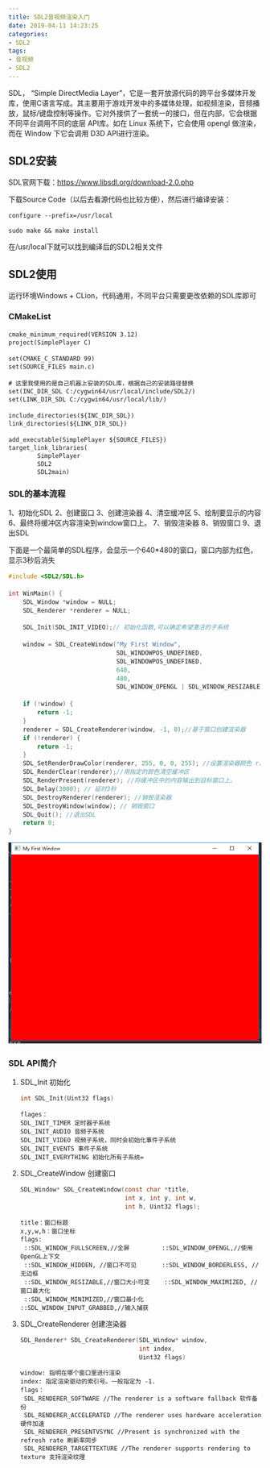 ```yaml
---
title: SDL2音视频渲染入门
date: 2019-04-11 14:23:25
categories: 
- SDL2
tags:
- 音视频
- SDL2
---
```


SDL， “Simple DirectMedia Layer”，它是一套开放源代码的跨平台多媒体开发库，使用C语言写成。其主要用于游戏开发中的多媒体处理，如视频渲染，音频播放，鼠标/键盘控制等操作。它对外接供了一套统一的接口，但在内部，它会根据不同平台调用不同的底层 API库。如在 Linux 系统下，它会使用 opengl 做渲染，而在 Window 下它会调用 D3D API进行渲染。

## SDL2安装

SDL官网下载：https://www.libsdl.org/download-2.0.php

下载Source Code（以后去看源代码也比较方便），然后进行编译安装：

```
configure --prefix=/usr/local
```

```
sudo make && make install
```

在/usr/local下就可以找到编译后的SDL2相关文件

## SDL2使用

运行环境Windows + CLion，代码通用，不同平台只需要更改依赖的SDL库即可

### CMakeList

```
cmake_minimum_required(VERSION 3.12)
project(SimplePlayer C)

set(CMAKE_C_STANDARD 99)
set(SOURCE_FILES main.c)

# 这里我使用的是自己机器上安装的SDL库，根据自己的安装路径替换
set(INC_DIR_SDL C:/cygwin64/usr/local/include/SDL2/)
set(LINK_DIR_SDL C:/cygwin64/usr/local/lib/)

include_directories(${INC_DIR_SDL})
link_directories(${LINK_DIR_SDL})

add_executable(SimplePlayer ${SOURCE_FILES})
target_link_libraries(
        SimplePlayer
        SDL2
        SDL2main)
```

### SDL的基本流程

1、初始化SDL
2、创建窗口
3、创建渲染器
4、清空缓冲区
5、绘制要显示的内容
6、最终将缓冲区内容渲染到window窗口上。
7、销毁渲染器
8、销毁窗口
9、退出SDL

下面是一个最简单的SDL程序，会显示一个640*480的窗口，窗口内部为红色，显示3秒后消失

```c
#include <SDL2/SDL.h>

int WinMain() {
    SDL_Window *window = NULL;
    SDL_Renderer *renderer = NULL;

    SDL_Init(SDL_INIT_VIDEO);// 初始化函数,可以确定希望激活的子系统

    window = SDL_CreateWindow("My First Window",
                              SDL_WINDOWPOS_UNDEFINED,
                              SDL_WINDOWPOS_UNDEFINED,
                              640,
                              480,
                              SDL_WINDOW_OPENGL | SDL_WINDOW_RESIZABLE);//  创建窗口

    if (!window) {
        return -1;
    }
    renderer = SDL_CreateRenderer(window, -1, 0);//基于窗口创建渲染器
    if (!renderer) {
        return -1;
    }
    SDL_SetRenderDrawColor(renderer, 255, 0, 0, 255); //设置渲染器颜色 r、g、b、a
    SDL_RenderClear(renderer);//用指定的颜色清空缓冲区
    SDL_RenderPresent(renderer); //将缓冲区中的内容输出到目标窗口上。
    SDL_Delay(3000); // 延时3秒
    SDL_DestroyRenderer(renderer); //销毁渲染器
    SDL_DestroyWindow(window); // 销毁窗口
    SDL_Quit(); //退出SDL
    return 0;
}
```



![](SDL2音视频渲染入门/SDL2-1.png)



### SDL API简介

1. SDL_Init 初始化

   ```c
   int SDL_Init(Uint32 flags)
   ```

   ```
   flages：
   SDL_INIT_TIMER 定时器子系统
   SDL_INIT_AUDIO 音频子系统
   SDL_INIT_VIDEO 视频子系统，同时会初始化事件子系统
   SDL_INIT_EVENTS 事件子系统
   SDL_INIT_EVERYTHING 初始化所有子系统=
   ```

2. SDL_CreateWindow 创建窗口

   ```c
   SDL_Window* SDL_CreateWindow(const char *title,
                                int x, int y, int w,
                                int h, Uint32 flags);
   ```

   ```
   title：窗口标题
   x,y,w,h：窗口坐标
   flags:
    ::SDL_WINDOW_FULLSCREEN,//全屏         ::SDL_WINDOW_OPENGL,//使用OpenGL上下文
    ::SDL_WINDOW_HIDDEN, //窗口不可见       ::SDL_WINDOW_BORDERLESS, //无边框
    ::SDL_WINDOW_RESIZABLE,//窗口大小可变    ::SDL_WINDOW_MAXIMIZED, //窗口最大化
    ::SDL_WINDOW_MINIMIZED,//窗口最小化      ::SDL_WINDOW_INPUT_GRABBED,//输入捕获
   ```

   

3. SDL_CreateRenderer 创建渲染器

   ```c
   SDL_Renderer* SDL_CreateRenderer(SDL_Window* window,
                                    int index,
                                    Uint32 flags)
   ```

   ```
   window: 指明在哪个窗口里进行渲染
   index: 指定渲染驱动的索引号。一般指定为 -1.
   flags：
    SDL_RENDERER_SOFTWARE //The renderer is a software fallback 软件备份
    SDL_RENDERER_ACCELERATED //The renderer uses hardware acceleration 硬件加速
    SDL_RENDERER_PRESENTVSYNC //Present is synchronized with the refresh rate 刷新率同步
    SDL_RENDERER_TARGETTEXTURE //The renderer supports rendering to texture 支持渲染纹理
   ```

